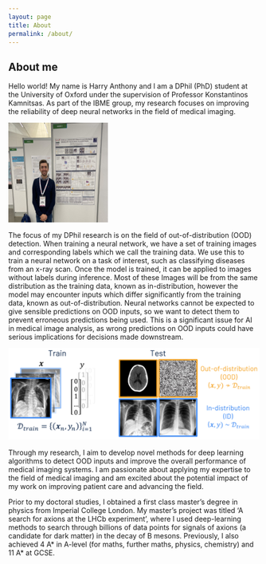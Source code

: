 ```yaml
---
layout: page
title: About
permalink: /about/
---
```


## About me

Hello world! My name is Harry Anthony and I am a DPhil (PhD) student at the University of Oxford under the supervision of Professor Konstantinos Kamnitsas. As part of the IBME group, my research focuses on improving the reliability of deep neural networks in the field of medical imaging.

<img src="/images/Harry_MICCAI.jpg" alt="" width="200" height="200" />

The focus of my DPhil research is on the field of out-of-distribution (OOD) detection. When training a neural network, we have a set of training images and corresponding labels which we call the training data. We use this to train a neural network on a task of interest, such as classifying diseases from an x-ray scan. Once the model is trained, it can be applied to images without labels during inference. Most of these Images will be from the same distribution as the training data, known as in-distribution, however the model may encounter inputs which differ significantly from the training data, known as out-of-distribution. Neural networks cannot be expected to give sensible predictions on OOD inputs, so we want to detect them to prevent erroneous predictions being used. This is a significant issue for AI in medical image analysis, as wrong predictions on OOD inputs could have serious implications for decisions made downstream.

<img src="/images/OOD_detection.png" alt="" />

Through my research, I aim to develop novel methods for deep learning algorithms to detect OOD inputs and improve the overall performance of medical imaging systems. I am passionate about applying my expertise to the field of medical imaging and am excited about the potential impact of my work on improving patient care and advancing the field.

Prior to my doctoral studies, I obtained a first class master’s degree in physics from Imperial College London. My master’s project was titled  ‘A search for axions at the LHCb experiment’, where I used deep-learning methods to search through billions of data points for signals of axions (a candidate for dark matter) in the decay of B mesons. Previously, I also achieved 4 A* in A-level (for maths, further maths, physics, chemistry) and 11 A* at GCSE.